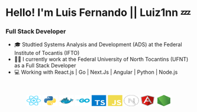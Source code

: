 # Hello! I'm Luis Fernando || Luiz1nn 💤

### **Full Stack Developer**

- 🎓 Studtied Systems Analysis and Development (ADS) at the Federal Institute of Tocantis (IFTO)
- 👨‍💻 I currently work at the Federal University of North Tocantins (UFNT) as a Full Stack Developer
- 💻 Working with React.js | Go | Next.Js | Angular | Python | Node.js
<br/>

<div align="center"><br>
  <img align="center" alt="React.js" height="30" width="40" src="https://raw.githubusercontent.com/devicons/devicon/master/icons/react/react-original.svg">
  <img align="center" alt="Python" height="30" width="40" src="https://raw.githubusercontent.com/devicons/devicon/master/icons/python/python-original.svg">
  <img align="center" alt="Docker" height="30" width="40" src="https://raw.githubusercontent.com/devicons/devicon/master/icons/docker/docker-original.svg">
  <img align="center" alt="GO" height="30" width="40" src="https://raw.githubusercontent.com/devicons/devicon/master/icons/go/go-original-wordmark.svg">
  <img align="center" alt="Typescript" height="30" width="40" src="https://raw.githubusercontent.com/devicons/devicon/master/icons/typescript/typescript-plain.svg">
  <img align="center" alt="Javascript" height="30" width="40" src="https://raw.githubusercontent.com/devicons/devicon/master/icons/javascript/javascript-plain.svg">
  <img align="center" alt="Next.Js" height="30" width="40" src="https://raw.githubusercontent.com/devicons/devicon/master/icons/nextjs/nextjs-line.svg">
  <img align="center" alt="Angular" height="30" width="40" src="https://raw.githubusercontent.com/devicons/devicon/1119b9f84c0290e0f0b38982099a2bd027a48bf1/icons/angularjs/angularjs-original.svg">
  <img align="center" alt="Node.Js" height="30" width="40" src="https://raw.githubusercontent.com/devicons/devicon/master/icons/nodejs/nodejs-original.svg">
</div

